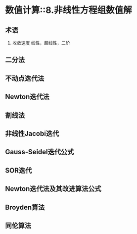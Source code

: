 # 数值计算::8.非线性方程组数值解

##  术语
1. 收敛速度
线性，超线性，二阶

## 二分法

## 不动点迭代法

## Newton迭代法

## 割线法

## 非线性Jacobi迭代

## Gauss-Seidel迭代公式

## SOR迭代

## Newton迭代法及其改进算法公式 

## Broyden算法

## 同伦算法
